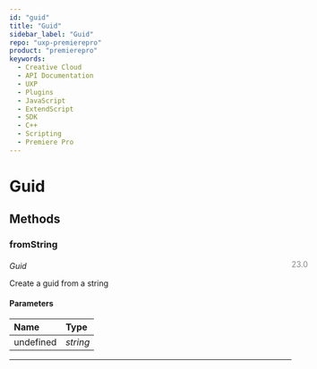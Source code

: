 ```yaml
---
id: "guid"
title: "Guid"
sidebar_label: "Guid"
repo: "uxp-premierepro"
product: "premierepro"
keywords:
  - Creative Cloud
  - API Documentation
  - UXP
  - Plugins
  - JavaScript
  - ExtendScript
  - SDK
  - C++
  - Scripting
  - Premiere Pro
---
```


# Guid

## Methods

### fromString

<span class="minversion" style="display: block; margin-bottom: -1em; margin-left: 36em; float:left; opacity:0.5;">23.0</span>

*Guid*

Create a guid from a string
#### Parameters

| Name | Type |
| :------ | :------ |
| undefined | *string* |

___

